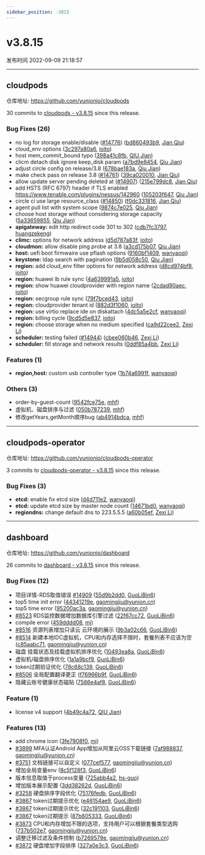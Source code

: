 ```yaml
---
sidebar_position: -3815
---
```


# v3.8.15

发布时间 2022-09-09 21:18:57

-----

## cloudpods

仓库地址: https://github.com/yunionio/cloudpods

30 commits to [cloudpods - v3.8.15] since this release.

### Bug Fixes (26)
- no log for storage enable/disable ([#14776](https://github.com/yunionio/cloudpods/issues/14776)) ([bd860493b9](https://github.com/yunionio/cloudpods/commit/bd860493b9a3e194e161765d29a684a6eee605fc), [Jian Qiu](mailto:swordqiu@gmail.com))
- cloud_env options ([3c297a80a6](https://github.com/yunionio/cloudpods/commit/3c297a80a6c7dba4cc5ac12f555acffe51ed14ab), [ioito](mailto:qu_xuan@icloud.com))
- host mem_commit_bound typo ([398a41c8fb](https://github.com/yunionio/cloudpods/commit/398a41c8fb01a6fab53279300ca3c8b9ee3edfff), [QIU Jian](mailto:qiujian@yunionyun.com))
- clicm detach disk ignore keep_disk param ([a7bd9e8454](https://github.com/yunionio/cloudpods/commit/a7bd9e8454cf23e50f49292ac92fce4537f733dd), [Qiu Jian](mailto:qiujian@yunionyun.com))
- adjust circle config  on release/3.8 ([678bae183a](https://github.com/yunionio/cloudpods/commit/678bae183adfd7a846a2e3fe4ae88d1d47e3d4ac), [Qiu Jian](mailto:qiujian@yunionyun.com))
- make check pass on release 3.8 ([#14761](https://github.com/yunionio/cloudpods/issues/14761)) ([39ca020010](https://github.com/yunionio/cloudpods/commit/39ca020010d8849de574a977639d17f0825af2ef), [Jian Qiu](mailto:swordqiu@gmail.com))
- allow update server pending deleted at ([#14907](https://github.com/yunionio/cloudpods/issues/14907)) ([215e799dc8](https://github.com/yunionio/cloudpods/commit/215e799dc8dfe02b08210fba0342ae128e469e30), [Jian Qiu](mailto:swordqiu@gmail.com))
- add HSTS (RFC 6797) header if TLS enabled https://www.tenable.com/plugins/nessus/142960 ([105203f647](https://github.com/yunionio/cloudpods/commit/105203f647e28c55205e95ee0b03ee66bb13f615), [Qiu Jian](mailto:qiujian@yunionyun.com))
- circle ci use large resource_class ([#14850](https://github.com/yunionio/cloudpods/issues/14850)) ([f0dc331816](https://github.com/yunionio/cloudpods/commit/f0dc33181630ba2380e5322d81fe7d8f657f72c1), [Jian Qiu](mailto:swordqiu@gmail.com))
- agent pull list with system scope ([9874c7e025](https://github.com/yunionio/cloudpods/commit/9874c7e0252c6a76f5a9917d6bd39e87867fa684), [Qiu Jian](mailto:qiujian@yunionyun.com))
- choose host storage without considering storage capacity ([5a33659855](https://github.com/yunionio/cloudpods/commit/5a336598555a71df11572f09f225ace0b922ebcb), [Qiu Jian](mailto:qiujian@yunionyun.com))
- **apigateway:** edit http redirect code 301 to 302 ([cdb7fc3797](https://github.com/yunionio/cloudpods/commit/cdb7fc379794deff46fdb8397924a297961f2a22), [huangzekeng](mailto:huangzekeng@grgbanking.com))
- **climc:** options for network address ([d5d787a83f](https://github.com/yunionio/cloudpods/commit/d5d787a83fd514477c7bd35e04da28eef405f3cf), [ioito](mailto:qu_xuan@icloud.com))
- **cloudmon:** allow disable ping probe at 3.8 ([a3cd175b07](https://github.com/yunionio/cloudpods/commit/a3cd175b07cba834e4657806283c8a1128d0d9a0), [Qiu Jian](mailto:qiujian@yunionyun.com))
- **host:** uefi boot firmwaire use pflash options ([9160bf1409](https://github.com/yunionio/cloudpods/commit/9160bf140949f3abb2ef4ef4e730ec8a7a8b0cb1), [wanyaoqi](mailto:d3lx.yq@gmail.com))
- **keystone:** ldap search with pagination ([9b5d058c50](https://github.com/yunionio/cloudpods/commit/9b5d058c50850e4e1ba3982e7a1e73c3209f5b1f), [Qiu Jian](mailto:qiujian@yunionyun.com))
- **region:** add cloud_env filter options for network address ([d8cd974bf8](https://github.com/yunionio/cloudpods/commit/d8cd974bf8229cb75a9e6b5b7eebc8dfb9222dff), [ioito](mailto:qu_xuan@icloud.com))
- **region:** huawei lb rule sync ([4a639991a5](https://github.com/yunionio/cloudpods/commit/4a639991a5529d195c8372ccb170f775bb58d055), [ioito](mailto:qu_xuan@icloud.com))
- **region:** show huawei cloudprovider with region name ([2cdad90aec](https://github.com/yunionio/cloudpods/commit/2cdad90aec89bf7653a7efde8f470511875df1e4), [ioito](mailto:qu_xuan@icloud.com))
- **region:** secgroup rule sync ([79f7bced43](https://github.com/yunionio/cloudpods/commit/79f7bced43392804f7ac2a7605a8e01399e0a0be), [ioito](mailto:qu_xuan@icloud.com))
- **region:** cloudprovider tenant id ([882d3f1060](https://github.com/yunionio/cloudpods/commit/882d3f10604fab3f5c2174e7a1b99606134974de), [ioito](mailto:qu_xuan@icloud.com))
- **region:** use virtio replace ide on diskattach ([4dc5a5e2cf](https://github.com/yunionio/cloudpods/commit/4dc5a5e2cf7d12bb0ff552c0da0b0790808d7991), [wanyaoqi](mailto:d3lx.yq@gmail.com))
- **region:** billing cycle ([9cd5d5e837](https://github.com/yunionio/cloudpods/commit/9cd5d5e83717ae3b3e1e828fcb71eb0044a9464a), [ioito](mailto:qu_xuan@icloud.com))
- **region:** choose storage when no medium specified ([ca9d22cee2](https://github.com/yunionio/cloudpods/commit/ca9d22cee23efe406f841dd152c04f5901958133), [Zexi Li](mailto:zexi.li@icloud.com))
- **scheduler:** testing failed ([#14944](https://github.com/yunionio/cloudpods/issues/14944)) ([cbee060b46](https://github.com/yunionio/cloudpods/commit/cbee060b4623bdeae99f349e5fe241c1ebd4c044), [Zexi Li](mailto:zexi.li@icloud.com))
- **scheduler:** fill storage and network results ([0ddf85a4bb](https://github.com/yunionio/cloudpods/commit/0ddf85a4bb850bf76ab749bf9a52451069654b34), [Zexi Li](mailto:zexi.li@icloud.com))

### Features (1)
- **region,host:** custom usb controller type ([1b74a6991f](https://github.com/yunionio/cloudpods/commit/1b74a6991f1794fa35b6acde6cce03bb2165a72a), [wanyaoqi](mailto:d3lx.yq@gmail.com))

### Others (3)
- order-by-guest-count ([9542fce75e](https://github.com/yunionio/cloudpods/commit/9542fce75eccf9b95266da5dc8263241fbb25cd4), [mhf](mailto:mhf1018763435@163.com))
- 虚拟机、磁盘排序与过滤 ([050b787239](https://github.com/yunionio/cloudpods/commit/050b787239d193ddc81d8e570301ddcee56ea878), [mhf](mailto:mhf1018763435@163.com))
- 修改getYears,getMonth顺序bug ([ab4914bdca](https://github.com/yunionio/cloudpods/commit/ab4914bdca3793cc7ec3ef6bd0747c2bd230b4f3), [mhf](mailto:mhf1018763435@163.com))

[cloudpods - v3.8.15]: https://github.com/yunionio/cloudpods/compare/v3.8.14...v3.8.15
-----

## cloudpods-operator

仓库地址: https://github.com/yunionio/cloudpods-operator

3 commits to [cloudpods-operator - v3.8.15] since this release.

### Bug Fixes (3)
- **etcd:** enable fix etcd size ([d4d711e2](https://github.com/yunionio/cloudpods-operator/commit/d4d711e280ba8d0a317da3aed92cd9ce8c999fc6), [wanyaoqi](mailto:d3lx.yq@gmail.com))
- **etcd:** update etcd size by master node count ([14671bd0](https://github.com/yunionio/cloudpods-operator/commit/14671bd0f1bef577d914773dbd0e9d14d5717c3a), [wanyaoqi](mailto:d3lx.yq@gmail.com))
- **regiondns:** change default dns to 223.5.5.5 ([a60b05ef](https://github.com/yunionio/cloudpods-operator/commit/a60b05efa2e55065ea0d4f4ea00b21e422dfa0db), [Zexi Li](mailto:zexi.li@icloud.com))

[cloudpods-operator - v3.8.15]: https://github.com/yunionio/cloudpods-operator/compare/v3.8.14...v3.8.15
-----

## dashboard

仓库地址: https://github.com/yunionio/dashboard

26 commits to [dashboard - v3.8.15] since this release.

### Bug Fixes (12)
- 项目详情-RDS取值错误 [#14909](https://github.com/yunionio/dashboard/issues/14909) ([55d9b2dd0](https://github.com/yunionio/dashboard/commit/55d9b2dd0c922eec52c312617066c0c126caeba1), [GuoLiBin6](mailto:782518577@qq.com))
- top5 time init error ([44341219e](https://github.com/yunionio/dashboard/commit/44341219ed76eef111d2583c9584e3f320daf4fc), [gaomingjiu@yunion.cn](mailto:gaomingjiu@yunion.cn))
- top5 time error ([95200ac3a](https://github.com/yunionio/dashboard/commit/95200ac3abfa10c49e7294e50f60546c0429e63b), [gaomingjiu@yunion.cn](mailto:gaomingjiu@yunion.cn))
- [#8523](https://github.com/yunionio/dashboard/issues/8523) RDS监控数据增加数据库引擎过滤 ([22f67cc72](https://github.com/yunionio/dashboard/commit/22f67cc72b5be8a8619c6b9e9251b1982eb75a7b), [GuoLiBin6](mailto:782518577@qq.com))
- compile error ([459dddd08](https://github.com/yunionio/dashboard/commit/459dddd08268ead5f110fa522b335af6a772c031), [mj](mailto:gaomingjiu@yunion.cn))
- [#8516](https://github.com/yunionio/dashboard/issues/8516) 资源列表增加只读云 云环境的展示 ([9b3a02c66](https://github.com/yunionio/dashboard/commit/9b3a02c661170c7bdf7e631f76e6a974e8a303f1), [GuoLiBin6](mailto:782518577@qq.com))
- [#8514](https://github.com/yunionio/dashboard/issues/8514) 新建本地IDC虚拟机，CPU和内存选择不限时，套餐列表不应该为空 ([c85aabc71](https://github.com/yunionio/dashboard/commit/c85aabc712b0898c49f45c40a8638c716cecf7cc), [gaomingjiu@yunion.cn](mailto:gaomingjiu@yunion.cn))
- 磁盘 挂载状态及挂载虚拟机排序优化 ([10493ea8a](https://github.com/yunionio/dashboard/commit/10493ea8afe32c4bcc68c8efd1869caa1fe2815f), [GuoLiBin6](mailto:782518577@qq.com))
- 虚拟机/磁盘排序优化 ([1a1a9bcf9](https://github.com/yunionio/dashboard/commit/1a1a9bcf9f4460bb18e511264de24c66e234f5c4), [GuoLiBin6](mailto:782518577@qq.com))
- token过期验证优化 ([78c68c139](https://github.com/yunionio/dashboard/commit/78c68c1390c99eb8f48e178302224a0bb09e2ec9), [GuoLiBin6](mailto:782518577@qq.com))
- [#8506](https://github.com/yunionio/dashboard/issues/8506) 全局配置翻译更正 ([f76966b9f](https://github.com/yunionio/dashboard/commit/f76966b9fcea6066e8d0e07e81c7617667cc64d0), [GuoLiBin6](mailto:782518577@qq.com))
- 隐藏云账号健康状态磁贴 ([7586e4af8](https://github.com/yunionio/dashboard/commit/7586e4af8ea1a648aff30f66148dcaf0a768d195), [GuoLiBin6](mailto:782518577@qq.com))

### Feature (1)
- license v4 support ([4b49c4a72](https://github.com/yunionio/dashboard/commit/4b49c4a727e7c96d06cfde57a2448ac04da4337d), [QIU Jian](mailto:qiujian@yunionyun.com))

### Features (13)
- add chrome icon ([3fe7908f0](https://github.com/yunionio/dashboard/commit/3fe7908f0e4978f68a49105c785641afabafcdcb), [mj](mailto:gaomingjiu@yunion.cn))
- [#3899](https://github.com/yunionio/dashboard/issues/3899) MFA认证Android App增加从阿里云OSS下载链接 ([7af988837](https://github.com/yunionio/dashboard/commit/7af988837409610887fc83cfd2a4d7e0c9590ffd), [gaomingjiu@yunion.cn](mailto:gaomingjiu@yunion.cn))
- [#3751](https://github.com/yunionio/dashboard/issues/3751) 文档链接可以自定义 ([077cef577](https://github.com/yunionio/dashboard/commit/077cef57778e8bdb36d59e435b4b08ab73a0e543), [gaomingjiu@yunion.cn](mailto:gaomingjiu@yunion.cn))
- 增加全局变量env ([8c5f128f3](https://github.com/yunionio/dashboard/commit/8c5f128f3f76cc1b3f604ab9cddbe653297a85c2), [GuoLiBin6](mailto:782518577@qq.com))
- 版本信息取值于process变量 ([725abb4a2](https://github.com/yunionio/dashboard/commit/725abb4a219238637f98edc245d2263c7cf54100), [hs-guo](mailto:1345511215@qq.com))
- 增加版本展示配置 ([3dd38262d](https://github.com/yunionio/dashboard/commit/3dd38262d436398eb19d8868a532506f7d01ea97), [GuoLiBin6](mailto:782518577@qq.com))
- [#3258](https://github.com/yunionio/dashboard/issues/3258) 硬盘排序字段优化 ([75176fedb](https://github.com/yunionio/dashboard/commit/75176fedb3e9da33cae3deafce30a562272168ab), [GuoLiBin6](mailto:782518577@qq.com))
- [#3867](https://github.com/yunionio/dashboard/issues/3867) token过期提示优化 ([e46154ae9](https://github.com/yunionio/dashboard/commit/e46154ae977084fdf1c72014fd10ebce99fc5330), [GuoLiBin6](mailto:782518577@qq.com))
- [#3867](https://github.com/yunionio/dashboard/issues/3867) token过期提示优化 ([32c191103](https://github.com/yunionio/dashboard/commit/32c191103d9a9d7a2ffc99e95acd91d4800b7e25), [GuoLiBin6](mailto:782518577@qq.com))
- [#3867](https://github.com/yunionio/dashboard/issues/3867) token过期提示 ([87b605333](https://github.com/yunionio/dashboard/commit/87b605333a248fd5ab833bac110ae4fdc96a5125), [GuoLiBin6](mailto:782518577@qq.com))
- [#3873](https://github.com/yunionio/dashboard/issues/3873) CPU和内存增加不限的选项，支持用户可以根据套餐类型选购 ([737b502e7](https://github.com/yunionio/dashboard/commit/737b502e7cef9d473d8c48ca945f94378f072e0c), [gaomingjiu@yunion.cn](mailto:gaomingjiu@yunion.cn))
- 调整迁移过滤及条件控制 ([b7269579e](https://github.com/yunionio/dashboard/commit/b7269579ef26e333550472e37c55d2689e904466), [gaomingjiu@yunion.cn](mailto:gaomingjiu@yunion.cn))
- [#3872](https://github.com/yunionio/dashboard/issues/3872) 硬盘增加字段排序 ([327a0e3c3](https://github.com/yunionio/dashboard/commit/327a0e3c33f293fc66e52d532b384a0023fc142a), [GuoLiBin6](mailto:782518577@qq.com))

[dashboard - v3.8.15]: https://github.com/yunionio/dashboard/compare/v3.8.14...v3.8.15
